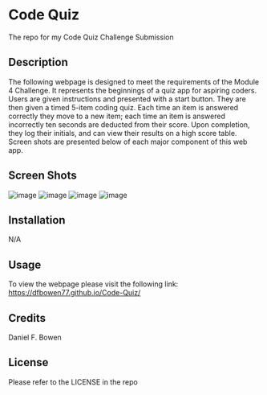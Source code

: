 # Code Quiz
The repo for my Code Quiz Challenge Submission 

## Description
The following webpage is designed to meet the requirements of the Module 4 Challenge. It represents the beginnings of a quiz app for aspiring coders. Users are given instructions and presented with a start button. They are then given a timed 5-item coding quiz. Each time an item is answered correctly they move to a new item; each time an item is answered incorrectly ten seconds are deducted from their score. Upon completion, they log their initials, and can view their results on a high score table. Screen shots are presented below of each major component of this web app.   

## Screen Shots
![image](https://user-images.githubusercontent.com/122385993/220199975-b7c07f69-1355-45cd-b73e-8f3533d2a7fa.png)
![image](https://user-images.githubusercontent.com/122385993/220200049-fff36990-b4d1-4f78-9004-3c61cef690b1.png)
![image](https://user-images.githubusercontent.com/122385993/220200084-69bb6302-84da-4879-ae7c-e16c2c967024.png)
![image](https://user-images.githubusercontent.com/122385993/220200129-162d6a3c-056d-461c-9ae7-2827d89ba307.png)

## Installation
N/A

## Usage
To view the webpage please visit the following link: https://dfbowen77.github.io/Code-Quiz/

## Credits
Daniel F. Bowen

## License
Please refer to the LICENSE in the repo
